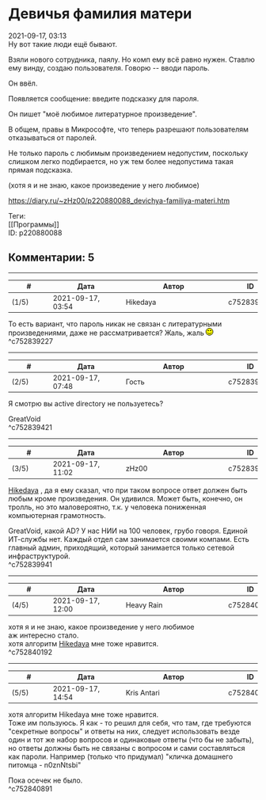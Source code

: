 Девичья фамилия матери
======================

  
2021-09-17, 03:13  
 Ну вот такие люди ещё бывают.   
   
 Взяли нового сотрудника, паялу. Но комп ему всё равно нужен. Ставлю ему винду, создаю пользователя. Говорю -- вводи пароль.   
   
 Он ввёл.   
   
 Появляется сообщение: введите подсказку для пароля.   
   
 Он пишет "моё любимое литературное произведение".   
   
 В общем, правы в Микрософте, что теперь разрешают пользователям отказываться от паролей.   
   
 Не только пароль с любимым произведением недопустим, поскольку слишком легко подбирается, но уж тем более недопустима такая прямая подсказка.   
   
 (хотя я и не знаю, какое произведение у него любимое)   
  
<https://diary.ru/~zHz00/p220880088_devichya-familiya-materi.htm>  
  
Теги:  
[[Программы]]  
ID: p220880088  


Комментарии: 5
--------------

  


---



|         #         |              Дата              |                     Автор                     |           ID           |
| --- | --- | --- | --- |
| (1/5) | 2021-09-17, 03:54 | Hikedaya | c752839227 |

  
 То есть вариант, что пароль никак не связан с литературными произведениями, даже не рассматривается? Жаль, жаль ![:)](pics/3.gif)   
 ^c752839227

---



|         #         |              Дата              |                     Автор                     |           ID           |
| --- | --- | --- | --- |
| (2/5) | 2021-09-17, 07:48 | Гость | c752839421 |

  
 Я смотрю вы active directory не пользуетесь?   
   
 GreatVoid   
 ^c752839421

---



|         #         |              Дата              |                     Автор                     |           ID           |
| --- | --- | --- | --- |
| (3/5) | 2021-09-17, 11:02 | zHz00 | c752839941 |

  
  [Hikedaya](https://hikedaya.diary.ru "Записная книжка")  , да я ему сказал, что при таком вопросе ответ должен быть любым кроме произведения. Он удивился. Может быть, конечно, он тролль, но это маловероятно, т.к. у человека пониженная компьютерная грамотность.   
   
 GreatVoid, какой AD? У нас НИИ на 100 человек, грубо говоря. Единой ИТ-службы нет. Каждый отдел сам занимается своими компами. Есть главный админ, приходящий, который занимается только сетевой инфраструктурой.   
 ^c752839941

---



|         #         |              Дата              |                     Автор                     |           ID           |
| --- | --- | --- | --- |
| (4/5) | 2021-09-17, 12:00 | Heavy Rain | c752840192 |

  
  хотя я и не знаю, какое произведение у него любимое    
 аж интересно стало.   
 хотя алгоритм  [Hikedaya](https://hikedaya.diary.ru "Записная книжка")  мне тоже нравится.   
 ^c752840192

---



|         #         |              Дата              |                     Автор                     |           ID           |
| --- | --- | --- | --- |
| (5/5) | 2021-09-17, 14:54 | Kris Antari | c752840891 |

  
  хотя алгоритм Hikedaya мне тоже нравится.    
 Тоже им пользуюсь. Я как - то решил для себя, что там, где требуются "секретные вопросы" и ответы на них, следует использовать везде один и тот же набор вопросов и одинаковые ответы (что бы не забыть), но ответы должны быть не связаны с вопросом и сами составляться как пароли. Например (только что придумал) "кличка домашнего питомца - n0znNtsbi"   
   
 Пока осечек не было.   
 ^c752840891